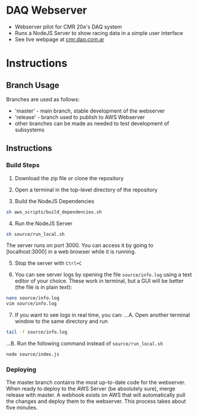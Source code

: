 # DAQ Webserver
* Webserver pilot for CMR 20e's DAQ system
* Runs a NodeJS Server to show racing data in a simple user interface
* See live webpage at [cmr.daq.com.ar](http://cmr.daq.com.ar)

# Instructions
## Branch Usage
Branches are used as follows:
* 'master'  - main branch, stable development of the webserver
* 'release' - branch used to publish to AWS Webserver
* other branches can be made as needed to test development of subsystems

## Instructions
### Build Steps
1. Download the zip file or clone the repository

2. Open a terminal in the top-level directory of the repository

3. Build the NodeJS Dependencies
```bash
sh aws_scripts/build_dependencies.sh
```

4. Run the NodeJS Server
```bash
sh source/run_local.sh
```
The server runs on port 3000. You can access it by going to [localhost:3000] in a web browser while it is running.

5. Stop the server with ```Ctrl+C```

6. You can see server logs by opening the file ```source/info.log``` using a text editor of your choice.
These work in terminal, but a GUI will be better (the file is in plain text):
```bash
nano source/info.log
vim source/info.log
```

7. If you want to see logs in real time, you can:
...A.  Open another terminal window to the same directory and run
```bash
tail -f source/info.log
```
...B.  Run the following command instead of ```source/run_local.sh```
```bash
node source/index.js
```

### Deploying
The master branch contains the most up-to-date code for the webserver.
When ready to deploy to the AWS Server (be absolutely sure), merge release with master.
A webhook exists on AWS that will automatically pull the changes and deploy them to the webserver.
This process takes about five minutes.